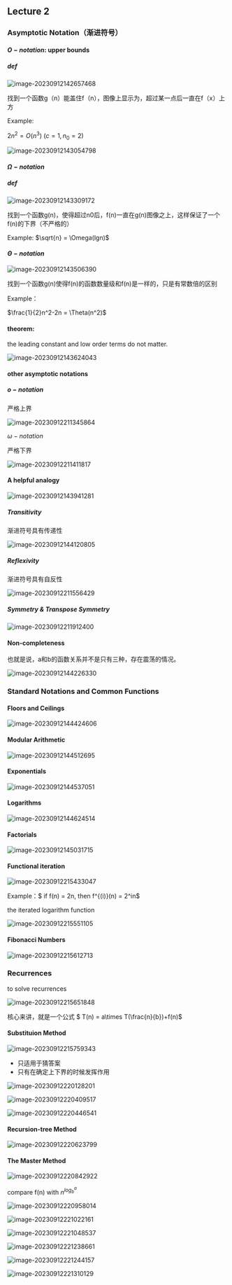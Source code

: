 ## Lecture 2

### Asymptotic Notation（渐进符号）

#### $O-notation$: upper bounds

##### def

![image-20230912142657468](./assets/image-20230912142657468.png)

找到一个函数g（n）能盖住f（n），图像上显示为，超过某一点后一直在f（x）上方

Example: 

$2n^2 = O(n^3) ~(c=1,n_0 = 2)$

![image-20230912143054798](./assets/image-20230912143054798.png)

#### $\Omega-notation$

##### def

![image-20230912143309172](./assets/image-20230912143309172.png)

找到一个函数g(n)，使得超过n0后，f(n)一直在g(n)图像之上，这样保证了一个f(n)的下界（不严格的）

Example: $\sqrt{n} = \Omega(lgn)$

#### $\Theta-notation$

![image-20230912143506390](./assets/image-20230912143506390.png)

找到一个函数g(n)使得f(n)的函数数量级和f(n)是一样的，只是有常数倍的区别

Example：

 $\frac{1}{2}n^2-2n = \Theta(n^2)$

#### theorem:

the leading constant and low order terms do not matter.

![image-20230912143624043](./assets/image-20230912143624043.png)

#### other asymptotic notations

##### $o-notation$ 

严格上界

![image-20230912211345864](./assets/image-20230912211345864.png)

$\omega-notation$

严格下界

![image-20230912211411817](./assets/image-20230912211411817.png)

#### A helpful analogy

![image-20230912143941281](./assets/image-20230912143941281.png)

##### Transitivity

渐进符号具有传递性

![image-20230912144120805](./assets/image-20230912144120805.png)

##### Reflexivity

渐进符号具有自反性

![image-20230912211556429](./assets/image-20230912211556429.png)

##### Symmetry & Transpose Symmetry

![image-20230912211912400](./assets/image-20230912211912400.png)

#### Non-completeness

也就是说，a和b的函数关系并不是只有三种，存在震荡的情况。

![image-20230912144226330](./assets/image-20230912144226330.png)

### Standard Notations and Common Functions

#### Floors and Ceilings

![image-20230912144424606](./assets/image-20230912144424606.png)

#### Modular Arithmetic

![image-20230912144512695](./assets/image-20230912144512695.png)

#### Exponentials

![image-20230912144537051](./assets/image-20230912144537051.png)

#### Logarithms

![image-20230912144624514](./assets/image-20230912144624514.png)

#### Factorials

![image-20230912145031715](./assets/image-20230912145031715.png)

#### Functional iteration

![image-20230912215433047](./assets/image-20230912215433047.png)

Example：$ if f(n) = 2n, then f^{(i)}(n) = 2^in$

the iterated logarithm function

![image-20230912215551105](./assets/image-20230912215551105.png)

#### Fibonacci Numbers

![image-20230912215612713](./assets/image-20230912215612713.png)

### Recurrences

to solve recurrences

![image-20230912215651848](./assets/image-20230912215651848.png)

核心来讲，就是一个公式 $ T(n) = a\times T(\frac{n}{b})+f(n)$

#### Substituion Method

![image-20230912215759343](./assets/image-20230912215759343.png)

- 只适用于猜答案
- 只有在确定上下界的时候发挥作用

![image-20230912220128201](./assets/image-20230912220128201.png)

![image-20230912220409517](./assets/image-20230912220409517.png)

![image-20230912220446541](./assets/image-20230912220446541.png)

#### Recursion-tree Method

![image-20230912220623799](./assets/image-20230912220623799.png)

#### The Master Method

![image-20230912220842922](./assets/image-20230912220842922.png)

compare f(n) with $n^{log_b^a}$

![image-20230912220958014](./assets/image-20230912220958014.png)

![image-20230912221022161](./assets/image-20230912221022161.png)

![image-20230912221048537](./assets/image-20230912221048537.png)

![image-20230912221238661](./assets/image-20230912221238661.png)

![image-20230912221244157](./assets/image-20230912221244157.png)

![image-20230912221310129](./assets/image-20230912221310129.png)